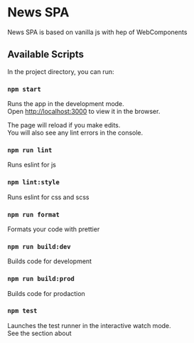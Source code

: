 # News SPA

News SPA is based on vanilla js with hep of WebComponents

## Available Scripts

In the project directory, you can run:

### `npm start`

Runs the app in the development mode.<br /> Open
[http://localhost:3000](http://localhost:3000) to view it in the browser.

The page will reload if you make edits.<br /> You will also see any lint errors
in the console.

### `npm run lint`

Runs eslint for js

### `npm lint:style`

Runs eslint for css and scss

### `npm run format`

Formats your code with prettier

### `npm run build:dev`

Builds code for development 

### `npm run build:prod`

Builds code for prodaction

### `npm test`

Launches the test runner in the interactive watch mode.<br /> See the section
about
